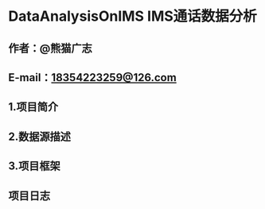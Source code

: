 # DataAnalysisOnIMS IMS通话数据分析
## 作者：@熊猫广志
## E-mail：18354223259@126.com
## 1.项目简介
## 2.数据源描述
## 3.项目框架
## 项目日志